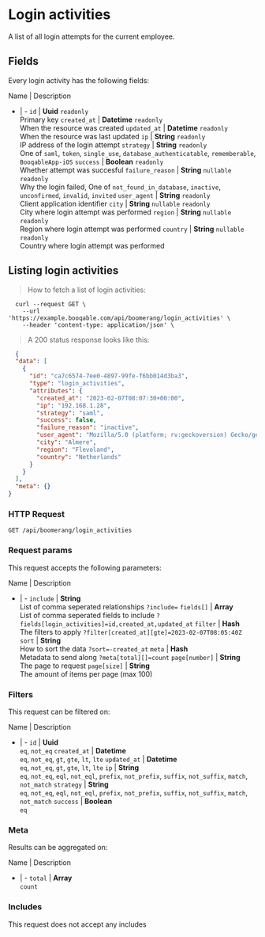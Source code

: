 # Login activities

A list of all login attempts for the current employee.
## Fields
Every login activity has the following fields:

Name | Description
- | -
`id` | **Uuid** `readonly`<br>Primary key
`created_at` | **Datetime** `readonly`<br>When the resource was created
`updated_at` | **Datetime** `readonly`<br>When the resource was last updated
`ip` | **String** `readonly`<br>IP address of the login attempt
`strategy` | **String** `readonly`<br>One of `saml`, `token`, `single_use`, `database_authenticatable`, `rememberable`, `BooqableApp-iOS`
`success` | **Boolean** `readonly`<br>Whether attempt was succesful
`failure_reason` | **String** `nullable` `readonly`<br>Why the login failed, One of `not_found_in_database`, `inactive`, `unconfirmed`, `invalid`, `invited`
`user_agent` | **String** `readonly`<br>Client application identifier
`city` | **String** `nullable` `readonly`<br>City where login attempt was performed
`region` | **String** `nullable` `readonly`<br>Region where login attempt was performed
`country` | **String** `nullable` `readonly`<br>Country where login attempt was performed


## Listing login activities



> How to fetch a list of login activities:

```shell
  curl --request GET \
    --url 'https://example.booqable.com/api/boomerang/login_activities' \
    --header 'content-type: application/json' \
```

> A 200 status response looks like this:

```json
  {
  "data": [
    {
      "id": "ca7c6574-7ee0-4897-99fe-f6bb014d3ba3",
      "type": "login_activities",
      "attributes": {
        "created_at": "2023-02-07T08:07:30+00:00",
        "ip": "192.168.1.28",
        "strategy": "saml",
        "success": false,
        "failure_reason": "inactive",
        "user_agent": "Mozilla/5.0 (platform; rv:geckoversion) Gecko/geckotrail Firefox/firefoxversion",
        "city": "Almere",
        "region": "Flevoland",
        "country": "Netherlands"
      }
    }
  ],
  "meta": {}
}
```

### HTTP Request

`GET /api/boomerang/login_activities`

### Request params

This request accepts the following parameters:

Name | Description
- | -
`include` | **String** <br>List of comma seperated relationships `?include=`
`fields[]` | **Array** <br>List of comma seperated fields to include `?fields[login_activities]=id,created_at,updated_at`
`filter` | **Hash** <br>The filters to apply `?filter[created_at][gte]=2023-02-07T08:05:40Z`
`sort` | **String** <br>How to sort the data `?sort=-created_at`
`meta` | **Hash** <br>Metadata to send along `?meta[total][]=count`
`page[number]` | **String** <br>The page to request
`page[size]` | **String** <br>The amount of items per page (max 100)


### Filters

This request can be filtered on:

Name | Description
- | -
`id` | **Uuid** <br>`eq`, `not_eq`
`created_at` | **Datetime** <br>`eq`, `not_eq`, `gt`, `gte`, `lt`, `lte`
`updated_at` | **Datetime** <br>`eq`, `not_eq`, `gt`, `gte`, `lt`, `lte`
`ip` | **String** <br>`eq`, `not_eq`, `eql`, `not_eql`, `prefix`, `not_prefix`, `suffix`, `not_suffix`, `match`, `not_match`
`strategy` | **String** <br>`eq`, `not_eq`, `eql`, `not_eql`, `prefix`, `not_prefix`, `suffix`, `not_suffix`, `match`, `not_match`
`success` | **Boolean** <br>`eq`


### Meta

Results can be aggregated on:

Name | Description
- | -
`total` | **Array** <br>`count`


### Includes

This request does not accept any includes